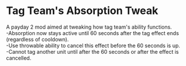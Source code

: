 # Tag Team's Absorption Tweak
A payday 2 mod aimed at tweaking how tag team's ability functions.
<br>
-Absorption now stays active until 60 seconds after the tag effect ends (regardless of cooldown).<br>
-Use throwable ability to cancel this effect before the 60 seconds is up.<br>
-Cannot tag another unit until after the 60 seconds or after the effect is cancelled.
